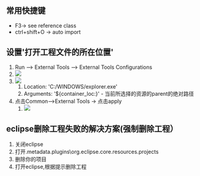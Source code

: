 ## 常用快捷键

- F3-> see reference class
- ctrl+shift+O -> auto import

## 设置'打开工程文件的所在位置'

1. Run --> External Tools --> External Tools Configurations
2. ![](https://i.imgur.com/mBbHJjG.png)
3. ![](https://i.imgur.com/YJXG8wa.png)
    1. Location: 'C:/WINDOWS/explorer.exe'
    2. Arguments:  '${container_loc:}' - 当前所选择的资源的parent的绝对路径
4. 点击Common-->External Tools -> 点击apply
    1. ![](https://i.imgur.com/Tnf1MkQ.png)
    
## eclipse删除工程失败的解决方案(强制删除工程）

1. 关闭eclipse
2. 打开<workspaceDir>\.metadata\.plugins\org.eclipse.core.resources\.projects
3. 删除你的项目
4. 打开eclipse,根据提示删除工程
    
